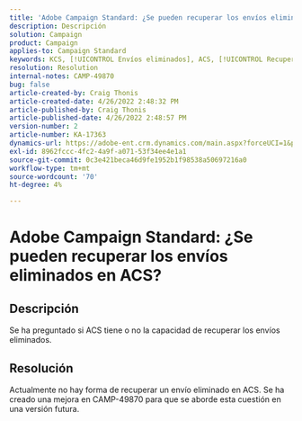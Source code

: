 ```yaml
---
title: 'Adobe Campaign Standard: ¿Se pueden recuperar los envíos eliminados en ACS?'
description: Descripción
solution: Campaign
product: Campaign
applies-to: Campaign Standard
keywords: KCS, [!UICONTROL Envíos eliminados], ACS, [!UICONTROL Recuperación]
resolution: Resolution
internal-notes: CAMP-49870
bug: false
article-created-by: Craig Thonis
article-created-date: 4/26/2022 2:48:32 PM
article-published-by: Craig Thonis
article-published-date: 4/26/2022 2:48:57 PM
version-number: 2
article-number: KA-17363
dynamics-url: https://adobe-ent.crm.dynamics.com/main.aspx?forceUCI=1&pagetype=entityrecord&etn=knowledgearticle&id=376ea7ed-6fc5-ec11-a7b6-0022480a10ee
exl-id: 8962fccc-4fc2-4a9f-a071-53f34ee4e1a1
source-git-commit: 0c3e421beca46d9fe1952b1f98538a50697216a0
workflow-type: tm+mt
source-wordcount: '70'
ht-degree: 4%

---
```


# Adobe Campaign Standard: ¿Se pueden recuperar los envíos eliminados en ACS?

## Descripción


Se ha preguntado si ACS tiene o no la capacidad de recuperar los envíos eliminados.


## Resolución


Actualmente no hay forma de recuperar un envío eliminado en ACS. Se ha creado una mejora en CAMP-49870 para que se aborde esta cuestión en una versión futura.
